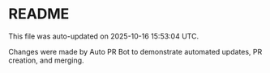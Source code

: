 # README

This file was auto-updated on 2025-10-16 15:53:04 UTC.

Changes were made by Auto PR Bot to demonstrate automated updates, PR creation, and merging.
